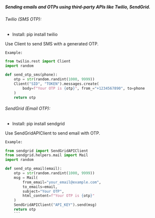 ##### Sending emails and OTPs using third-party APIs like Twilio, SendGrid.
###### Twilio (SMS OTP):

- Install: pip install twilio

Use Client to send SMS with a generated OTP.
```python
Example:

from twilio.rest import Client
import random

def send_otp_sms(phone):
    otp = str(random.randint(1000, 9999))
    Client("SID", "TOKEN").messages.create(
        body=f"Your OTP is {otp}", from_="+1234567890", to=phone
    )
    return otp
```

###### SendGrid (Email OTP):

- Install: pip install sendgrid

Use SendGridAPIClient to send email with OTP.
```python
Example:

from sendgrid import SendGridAPIClient
from sendgrid.helpers.mail import Mail
import random

def send_otp_email(email):
    otp = str(random.randint(1000, 9999))
    msg = Mail(
        from_email="your_email@example.com",
        to_emails=email,
        subject="Your OTP",
        html_content=f"Your OTP is {otp}"
    )
    SendGridAPIClient("API_KEY").send(msg)
    return otp
    ```